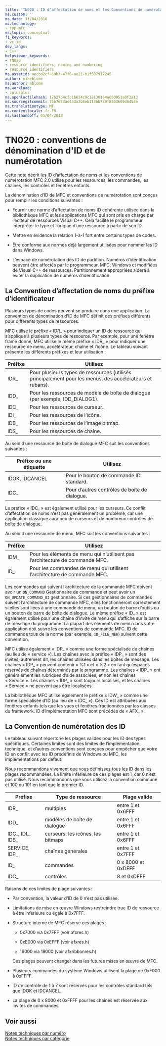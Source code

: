 ```yaml
---
title: 'TN020 : ID d’affectation de noms et les Conventions de numérotation | Documents Microsoft'
ms.custom: ''
ms.date: 11/04/2016
ms.technology:
- cpp-mfc
ms.topic: conceptual
f1_keywords:
- vc.id
dev_langs:
- C++
helpviewer_keywords:
- TN020
- resource identifiers, naming and numbering
- resource identifiers
ms.assetid: aecbd2cf-68b3-47f6-ae21-b1f507917245
author: mikeblome
ms.author: mblome
ms.workload:
- cplusplus
ms.openlocfilehash: 17b27b4cfc1b624c9c12138154a660951a0f2a13
ms.sourcegitcommit: 76b7653ae443a2b8eb1186b789f8503609d6453e
ms.translationtype: MT
ms.contentlocale: fr-FR
ms.lasthandoff: 05/04/2018
---
```

# <a name="tn020-id-naming-and-numbering-conventions"></a>TN020 : conventions de dénomination d'ID et de numérotation
Cette note décrit les ID d’affectation de noms et les conventions de numérotation MFC 2.0 utilise pour les ressources, les commandes, les chaînes, les contrôles et fenêtres enfants.  
  
 La dénomination d’ID de MFC et conventions de numérotation sont conçus pour remplir les conditions suivantes :  
  
-   Fournir une norme d’affectation de noms ID cohérente utilisée dans la bibliothèque MFC et les applications MFC qui sont pris en charge par l’éditeur de ressources Visual C++. Cela facilite le programmeur interpréter le type et l’origine d’une ressource à partir de son ID.  
  
-   Mettre en évidence la relation 1-à-1 fort entre certains types de codes.  
  
-   Être conforme aux normes déjà largement utilisées pour nommer les ID dans Windows.  
  
-   L’espace de numérotation des ID de partition. Numéros d’identification peuvent être affectés par le programmeur, MFC, Windows et modifiées de Visual C++ de ressources. Partitionnement appropriées aidera à éviter la duplication de numéros d’identification.  
  
## <a name="the-id-prefix-naming-convention"></a>La Convention d’affectation de noms du préfixe d’identificateur  
 Plusieurs types de codes peuvent se produire dans une application. La convention de dénomination d’ID de MFC définit des préfixes différents pour différents types de ressources.  
  
 MFC utilise le préfixe « IDR_ » pour indiquer un ID de ressource qui s’applique à plusieurs types de ressource. Par exemple, pour une fenêtre frame donné, MFC utilise le même préfixe « IDR_ » pour indiquer une ressource de menu, accélérateur, chaîne et l’icône. Le tableau suivant présente les différents préfixes et leur utilisation :  
  
|Préfixe|Utilisez|  
|------------|---------|  
|IDR_|Pour plusieurs types de ressources (utilisés principalement pour les menus, des accélérateurs et rubans).|  
|IDD_|Pour les ressources de modèle de boîte de dialogue (par exemple, IDD_DIALOG1).|  
|IDC_|Pour les ressources de curseur.|  
|IDI_|Pour les ressources de l’icône.|  
|IDB_|Pour les ressources de l’image bitmap.|  
|IDS_|Pour les ressources de chaîne.|  
  
 Au sein d’une ressource de boîte de dialogue MFC suit les conventions suivantes :  
  
|Préfixe ou une étiquette|Utilisez|  
|---------------------|---------|  
|IDOK, IDCANCEL|Pour le bouton de commande ID standard.|  
|IDC_|Pour d’autres contrôles de boîte de dialogue.|  
  
 Le préfixe « IDC_ » est également utilisé pour les curseurs. Ce conflit d’affectation de noms n’est pas généralement un problème, car une application classique aura peu de curseurs et de nombreux contrôles de boîte de dialogue.  
  
 Au sein d’une ressource de menu, MFC suit les conventions suivantes :  
  
|Préfixe|Utilisez|  
|------------|---------|  
|IDM_|Pour les éléments de menu qui n’utilisent pas l’architecture de commande MFC.|  
|ID_|Pour les commandes de menu qui utilisent l’architecture de commande MFC.|  
  
 Les commandes qui suivent l’architecture de la commande MFC doivent avoir un `ON_COMMAND` Gestionnaire de commande et peut avoir un `ON_UPDATE_COMMAND_UI` gestionnaire. Si ces gestionnaires de commandes suivent l’architecture de commande MFC, elles fonctionneront correctement si elles sont liées à une commande de menu, un bouton de barre d’outils ou un bouton de barre de boîte de dialogue. Le même préfixe « ID_ » est également utilisé pour une chaîne d’invite de menu qui s’affiche sur la barre de message du programme. La plupart des éléments de menu dans votre application doit suivre les conventions de commande MFC. ID de commande tous de la norme (par exemple, `ID_FILE_NEW`) suivent cette convention.  
  
 MFC utilise également « IDP_ » comme une forme spécialisée de chaînes (au lieu de « service »). Les chaînes avec le préfixe « IDP_ » sont des invites, autrement dit, les chaînes utilisées dans les boîtes de message. Les chaînes « IDP_ » peuvent contenir « %1 » et « %2 » en tant qu’espaces réservés de chaînes déterminés par le programme. Les chaînes « IDP_ » ont généralement les rubriques d’aide associées, et non les chaînes « Service ». Les chaînes « IDP_ » sont toujours localisés, et les chaînes « Service » ne peuvent pas être localisées.  
  
 La bibliothèque MFC utilise également le préfixe « IDW_ » comme une forme spécialisée d’ID (au lieu de « IDC_ »). Ces ID est attribuées aux fenêtres enfants tels que les vues et fenêtres fractionnées par les classes du framework. ID d’implémentation MFC sont précédés de « AFX_ ».  
  
## <a name="the-id-numbering-convention"></a>La Convention de numérotation des ID  
 Le tableau suivant répertorie les plages valides pour les ID des types spécifiques. Certaines limites sont des limites de l’implémentation technique, et d’autres conventions sont conçues pour empêcher que votre ID en conflit avec les ID prédéfinis de Windows ou MFC, les implémentations par défaut.  
  
 Nous recommandons vivement que vous définissez tous les ID dans les plages recommandées. La limite inférieure de ces plages est 1, car 0 n’est pas utilisé. Nous recommandons que vous utilisez la convention commune et 100 ou 101 en tant que le premier ID.  
  
|Préfixe|Type de ressource|Plage valide|  
|------------|-------------------|-----------------|  
|IDR_|multiples|entre 1 et 0x6FFF|  
|IDD_|modèles de boîte de dialogue|entre 1 et 0x6FFF|  
|IDC_, IDI_, IDB_|curseurs, les icônes, les bitmaps|entre 1 et 0x6FFF|  
|SERVICE, IDP_|chaînes générales|entre 1 et 0x7FFF|  
|ID_|commandes|0 x 8000 et 0xDFFF|  
|IDC_|contrôles|8 et 0xDFFF|  
  
 Raisons de ces limites de plage suivantes :  
  
-   Par convention, la valeur d’ID de 0 n’est pas utilisée.  
  
-   Limitations de mise en œuvre Windows restreindre true ID de ressource à être inférieure ou égale à 0x7FFF.  
  
-   Structure interne de MFC réserve ces plages :  
  
    -   0x7000 via 0x7FFF (voir afxres.h)  
  
    -   0xE000 via 0xEFFF (voir afxres.h)  
  
    -   16000 via 18000 (voir afxribbonres.h)  
  
     Ces plages peuvent changer dans les futures mises en œuvre de MFC.  
  
-   Plusieurs commandes du système Windows utilisent la plage de 0xF000 à 0xFFFF.  
  
-   ID de contrôle de 1 à 7 sont réservés pour les contrôles standard tels que IDOK et IDCANCEL.  
  
-   La plage de 0 x 8000 et 0xFFFF pour les chaînes est réservée aux invites de commandes.  
  
## <a name="see-also"></a>Voir aussi  
 [Notes techniques par numéro](../mfc/technical-notes-by-number.md)   
 [Notes techniques par catégorie](../mfc/technical-notes-by-category.md)

